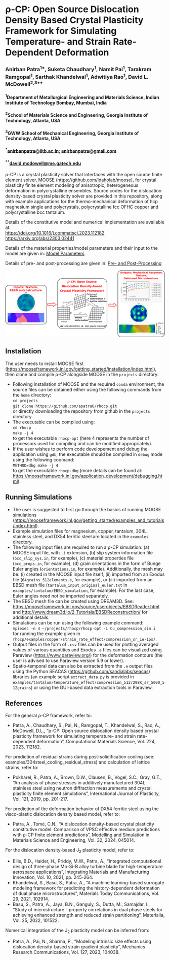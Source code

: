 # &rho;-CP: Open Source Dislocation Density Based Crystal Plasticity Framework for Simulating Temperature- and Strain Rate-Dependent Deformation
### Anirban Patra<sup>1*</sup>, Suketa Chaudhary<sup>1</sup>, Namit Pai<sup>1</sup>, Tarakram Ramgopal<sup>1</sup>, Sarthak Khandelwal<sup>1</sup>, Adwitiya Rao<sup>1</sup>, David L. McDowell<sup>2,3**</sup>
#### <sup>1</sup>Department of Metallurgical Engineering and Materials Science, Indian Institute of Technology Bombay, Mumbai, India
#### <sup>2</sup>School of Materials Science and Engineering, Georgia Institute of Technology, Atlanta, USA
#### <sup>3</sup>GWW School of Mechanical Engineering, Georgia Institute of Technology, Atlanta, USA
#### <sup>*</sup>anirbanpatra@iitb.ac.in; anirbanpatra@gmail.com
#### <sup>**</sup>david.mcdowell@me.gatech.edu

&rho;-CP is a crystal plasticity solver that interfaces with the open source finite element solver, MOOSE (https://github.com/idaholab/moose), for crystal plasticity finite element modeling of anisotropic, heterogeneous deformation in polycrystalline ensembles. Source codes for the dislocation density-based crystal plasticity solver are provided in this repository, along with example applications for the thermo-mechanical deformation of hcp magnesium single and polycrystals, polycrystalline fcc OFHC copper and polycrystalline bcc tantalum.

Details of the constitutive model and numerical implementation are available at:  
https://doi.org/10.1016/j.commatsci.2023.112182  
https://arxiv.org/abs/2303.02441

Details of the material properties/model parameters and their input to the model are given in: <a href="rhoCP_model_parameters.pdf" target="_blank">Model Parameters</a>

Details of pre- and post-processing are given in: <a href="rho-CP_Pre_and_Post_Processing.pdf" target="_blank">Pre- and Post-Processing</a>

![Screenshot](rhoCP_graphic.png)

## Installation
The user needs to install MOOSE first (https://mooseframework.inl.gov/getting_started/installation/index.html), then clone and compile &rho;-CP alongside MOOSE in the `projects` directory:
- Following installation of MOOSE and the required `conda` environment, the source files can be obtained either using the following commands from the `home` directory:   
`cd projects`  
`git clone https://github.com/apatra6/rhocp.git`  
or directly downloading the repository from github in the `projects` directory.
- The executable can be compiled using:  
`cd rhocp`  
`make -j 4`  
to get the executable `rhocp-opt` (here 4 represents the number of processors used for compiling and can be modified appropriately).
- If the user wishes to perform code developement and debug the application using `gdb`, the executable should be compiled in `debug` mode using the following coomand:  
`METHOD=dbg make -j 4`  
to get the executable `rhocp-dbg` (more details can be found at: https://mooseframework.inl.gov/application_development/debugging.html).

## Running Simulations
- The user is suggested to first go through the basics of running MOOSE simulations (https://mooseframework.inl.gov/getting_started/examples_and_tutorials/index.html).
- Example simulation files for magnesium, copper, tantalum, 304L stainless steel, and DX54 ferritic steel  are located in the `examples` directory.
- The following input files are required to run a &rho;-CP simulation: (a) MOOSE input file, with `.i` extension, (b) slip system information file (`bcc_slip_sys.in`, for example), (c) material properties file (`bcc_props.in`, for example), (d) grain orientations in the form of Bunge Euler angles (`orientations.in`, for example). Additionally, the mesh may be: (i) created in the MOOSE input file itself, (ii) imported from an Exodus file (`64grains_512elements.e`, for example), or (iii) imported from an EBSD mesh file (`tantalum_input_original_euler.txt` in `examples/tantalum/EBSD_simulation`, for example). For the last case, Euler angles need not be imported separately.
- The EBSD mesh file can be created using DREAM3D. See: https://mooseframework.inl.gov/source/userobjects/EBSDReader.html and http://www.dream3d.io/2_Tutorials/EBSDReconstruction/ for additional details.
- Simulations can be run using the following example command:  
`mpiexec -n 4 ~/projects/rhocp/rhocp-opt -i Cu_compression_sim.i`  
for running the example given in  `rhocp/examples/copper/strain_rate_effect/compression_sr_1e-1ps/`.
- Output files in the form of `.csv` files can be used for plotting averaged values of various quantities and Exodus `.e` files can be visualized using Paraview (https://www.paraview.org/) for the deformation contours (the user is advised to use Paraview version 5.9 or lower).
- Spatio-temporal data can also be extracted from the `.e` output files using the Python SEACAS (https://github.com/sandialabs/seacas) libraries (an example script `extract_data.py` is provided in `examples/tantalum/temperature_effect/compression_512/298K_sr_5000_512grains`) or using the GUI-based data extraction tools in Paraview.

## References
For the general &rho;-CP framework, refer to:
- Patra, A., Chaudhary, S., Pai, N., Ramgopal, T., Khandelwal, S., Rao, A., McDowell, D.L., “&rho;-CP: Open source dislocation density based crystal plasticity framework for simulating temperature- and strain rate-dependent deformation”, Computational Materials Science, Vol. 224, 2023, 112182.

For prediction of residual strains during post-solidification cooling (see: examples/304steel_cooling_residual_stress) and calculation of lattice strains, refer to:
- Pokharel, R., Patra, A., Brown, D.W., Clausen, B., Vogel, S.C., Gray, G.T., “An analysis of phase stresses in additively manufactured 304L stainless steel using neutron diffraction measurements and crystal plasticity finite element simulations”, International Journal of Plasticity, Vol. 121, 2019, pp. 201-217.

For prediction of the deformation behavior of DX54 ferritic steel using the visco-plastic dislocation density based model, refer to:
- Patra, A., Tomé, C.N., “A dislocation density-based crystal plasticity constitutive model: Comparison of VPSC effective medium predictions with ρ-CP finite element predictions”, Modelling and Simulation in Materials Science and Engineering, Vol. 32, 2024, 045014.

For the dislocation density-based J<sub>2</sub> plasticity model, refer to: 
- Ellis, B.D., Haider, H., Priddy, M.W., Patra, A., “Integrated computational design of three-phase Mo-Si-B alloy turbine blade for high-temperature aerospace applications”, Integrating Materials and Manufacturing Innovation, Vol. 10, 2021, pp. 245-264. 
- Khandelwal, S., Basu, S., Patra, A., “A machine learning-based surrogate modeling framework for predicting the history-dependent deformation of dual phase microstructures”, Materials Today Communications, Vol. 29, 2021, 102914. 
- Basu, S., Patra, A., Jaya, B.N., Ganguly, S., Dutta, M., Samajdar, I., “Study of microstructure - property correlations in dual phase steels for achieving enhanced strength and reduced strain partitioning”, Materialia, Vol. 25, 2022, 101522. 

Numerical integration of the J<sub>2</sub> plasticity model can be inferred from: 
- Patra, A., Pai, N., Sharma, P., “Modeling intrinsic size effects using dislocation density-based strain gradient plasticity”, Mechanics Research Communications, Vol. 127, 2023, 104038.
